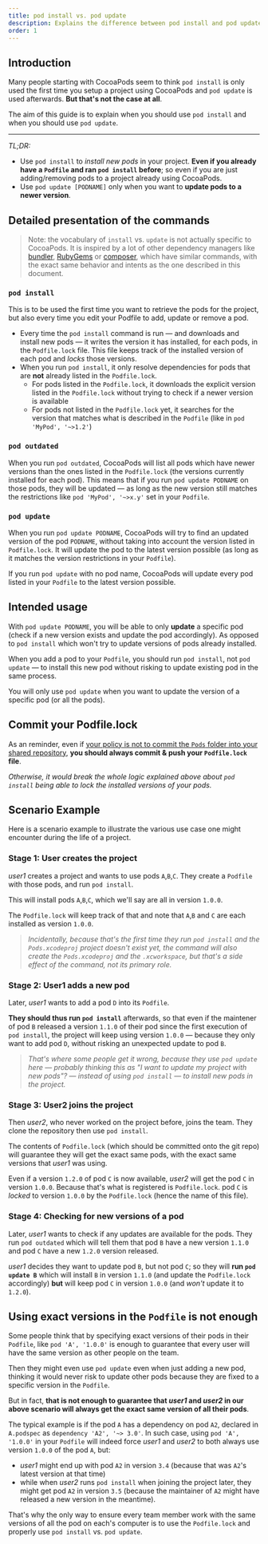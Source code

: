 ```yaml
---
title: pod install vs. pod update
description: Explains the difference between pod install and pod update and when to use each
order: 1
---
```


## Introduction

Many people starting with CocoaPods seem to think `pod install` is only used the first time you setup a project using CocoaPods and `pod update` is used afterwards. **But that's not the case at all**.

The aim of this guide is to explain when you should use `pod install` and when you should use `pod update`.

----

_TL;DR:_

* Use `pod install` to *install new pods* in your project. **Even if you already have a `Podfile` and ran `pod install` before**; so even if you are just adding/removing pods to a project already using CocoaPods.
* Use `pod update [PODNAME]` only when you want to **update pods to a newer version**.

## Detailed presentation of the commands

> Note: the vocabulary of `install` vs. `update` is not actually specific to CocoaPods. It is inspired by a lot of other dependency managers like [bundler](http://bundler.io), [RubyGems](https://rubygems.org) or [composer](https://getcomposer.org), which have similar commands, with the exact same behavior and intents as the one described in this document.

### `pod install`

This is to be used the first time you want to retrieve the pods for the project, but also every time you edit your Podfile to add, update or remove a pod.

* Every time the `pod install` command is run — and downloads and install new pods — it writes the version it has installed, for each pods, in the `Podfile.lock` file. This file keeps track of the installed version of each pod and *locks* those versions.
* When you run `pod install`, it only resolve dependencies for pods that are **not** already listed in the `Podfile.lock`.
  * For pods listed in the `Podfile.lock`, it downloads the explicit version listed in the `Podfile.lock` without trying to check if a newer version is available
  * For pods not listed in the `Podfile.lock` yet, it searches for the version that matches what is described in the `Podfile` (like in `pod 'MyPod', '~>1.2'`)

### `pod outdated`

When you run `pod outdated`, CocoaPods will list all pods which have newer versions than the ones listed in the `Podfile.lock` (the versions currently installed for each pod). This means that if you run `pod update PODNAME` on those pods, they will be updated — as long as the new version still matches the restrictions like `pod 'MyPod', '~>x.y'` set in your `Podfile`.

### `pod update`

When you run `pod update PODNAME`, CocoaPods will try to find an updated version of the pod `PODNAME`, without taking into account the version listed in `Podfile.lock`. It will update the pod to the latest version possible (as long as it matches the version restrictions in your `Podfile`).

If you run `pod update` with no pod name, CocoaPods will update every pod listed in your `Podfile` to the latest version possible.

## Intended usage

With `pod update PODNAME`, you will be able to only **update** a specific pod (check if a new version exists and update the pod accordingly). As opposed to `pod install` which won't try to update versions of pods already installed.

When you add a pod to your `Podfile`, you should run `pod install`, not `pod update` — to install this new pod without risking to update existing pod in the same process.

You will only use `pod update` when you want to update the version of a specific pod (or all the pods).

## Commit your Podfile.lock

As an reminder, even if [your policy is not to commit the `Pods` folder into your shared repository](/using/using-cocoapods.html#should-i-check-the-pods-directory-into-source-control), **you should always commit & push your `Podfile.lock` file**.

_Otherwise, it would break the whole logic explained above about `pod install` being able to lock the installed versions of your pods._

## Scenario Example

Here is a scenario example to illustrate the various use case one might encounter during the life of a project.

### Stage 1: User creates the project

_user1_ creates a project and wants to use pods `A`,`B`,`C`. They create a `Podfile` with those pods, and run `pod install`.

This will install pods `A`,`B`,`C`, which we'll say are all in version `1.0.0`.

The `Podfile.lock` will keep track of that and note that `A`,`B` and `C` are each installed as version `1.0.0`.

> _Incidentally, because that's the first time they run `pod install` and the `Pods.xcodeproj` project doesn't exist yet, the command will also create the `Pods.xcodeproj` and the `.xcworkspace`, but that's a side effect of the command, not its primary role._

### Stage 2: User1 adds a new pod

Later, _user1_ wants to add a pod `D` into its `Podfile`.

**They should thus run `pod install`** afterwards, so that even if the maintener of pod `B` released a version `1.1.0` of their pod since the first execution of `pod install`, the project will keep using version `1.0.0` — because they only want to add pod `D`, without risking an unexpected update to pod `B`.

> _That's where some people get it wrong, because they use `pod update` here — probably thinking this as "I want to update my *project* with new pods"? — instead of using `pod install` — to install new pods in the project._

### Stage 3: User2 joins the project

Then _user2_, who never worked on the project before, joins the team. They clone the repository then use `pod install`.

The contents of `Podfile.lock` (which should be committed onto the git repo) will guarantee they will get the exact same pods, with the exact same versions that _user1_ was using.

Even if a version `1.2.0` of pod `C` is now available, _user2_ will get the pod `C` in version `1.0.0`. Because that's what is registered is `Podfile.lock`. pod `C` is *locked* to version `1.0.0` by the `Podfile.lock` (hence the name of this file).

### Stage 4: Checking for new versions of a pod

Later, _user1_ wants to check if any updates are available for the pods. They run `pod outdated` which will tell them that pod `B` have a new version `1.1.0` and pod `C` have a new `1.2.0` version released.

_user1_ decides they want to update pod `B`, but not pod `C`; so they will **run `pod update B`**  which will install `B` in version `1.1.0` (and update the `Podfile.lock` accordingly) **but** will keep pod `C` in version `1.0.0` (and _won't_ update it to `1.2.0`).

## Using exact versions in the `Podfile` is not enough

Some people think that by specifying exact versions of their pods in their `Podfile`, like `pod 'A', '1.0.0'` is enough to guarantee that every user will have the same version as other people on the team.

Then they might even use `pod update` even when just adding a new pod, thinking it would never risk to update other pods because they are fixed to a specific version in the `Podfile`.

But in fact, **that is not enough to guarantee that _user1_ and _user2_ in our above scenario will always get the exact same version of all their pods**.

The typical example is if the pod `A` has a dependency on pod `A2`, declared in `A.podspec` as `dependency 'A2', '~> 3.0'`. In such case, using `pod 'A', '1.0.0'` in your `Podfile` will indeed force _user1_ and _user2_ to both always use version `1.0.0` of the pod `A`, but:

* _user1_ might end up with pod `A2` in version `3.4` (because that was `A2`'s latest version at that time)
* while when _user2_ runs `pod install` when joining the project later, they might get pod `A2` in version `3.5` (because the maintainer of `A2` might have released a new version in the meantime).

That's why the only way to ensure every team member work with the same versions of all the pod on each's computer is to use the `Podfile.lock` and properly use `pod install` vs. `pod update`.

